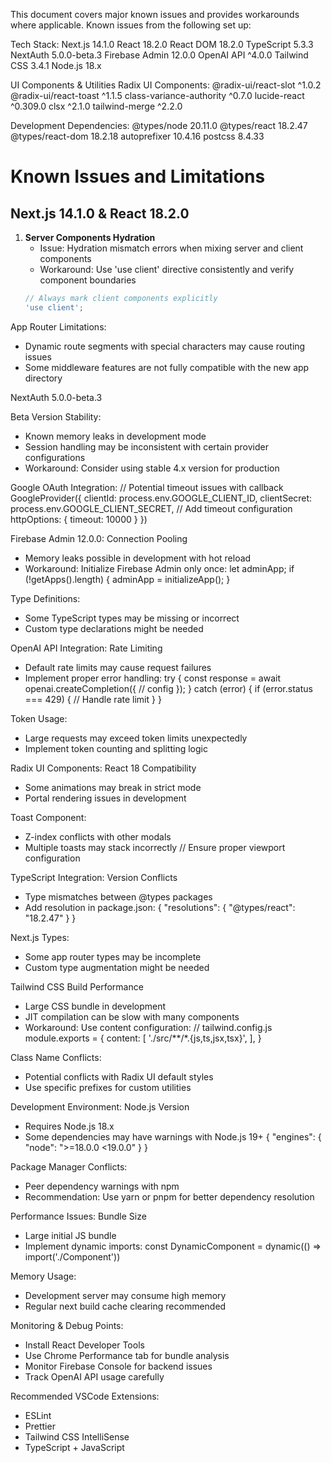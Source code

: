 This document covers major known issues and provides workarounds where applicable. 
Known issues from the following set up:

Tech Stack:
Next.js 14.1.0
React 18.2.0
React DOM 18.2.0
TypeScript 5.3.3
NextAuth 5.0.0-beta.3
Firebase Admin 12.0.0
OpenAI API ^4.0.0
Tailwind CSS 3.4.1
Node.js 18.x

UI Components & Utilities
Radix UI Components:
@radix-ui/react-slot ^1.0.2
@radix-ui/react-toast ^1.1.5
class-variance-authority ^0.7.0
lucide-react ^0.309.0
clsx ^2.1.0
tailwind-merge ^2.2.0

Development Dependencies:
@types/node 20.11.0
@types/react 18.2.47
@types/react-dom 18.2.18
autoprefixer 10.4.16
postcss 8.4.33

# Known Issues and Limitations

## Next.js 14.1.0 & React 18.2.0
1. **Server Components Hydration**
   - Issue: Hydration mismatch errors when mixing server and client components
   - Workaround: Use 'use client' directive consistently and verify component boundaries
   ```typescript
   // Always mark client components explicitly
   'use client';

App Router Limitations:
- Dynamic route segments with special characters may cause routing issues
- Some middleware features are not fully compatible with the new app directory

NextAuth 5.0.0-beta.3

Beta Version Stability:
- Known memory leaks in development mode
- Session handling may be inconsistent with certain provider configurations
- Workaround: Consider using stable 4.x version for production

Google OAuth Integration:
// Potential timeout issues with callback
GoogleProvider({
  clientId: process.env.GOOGLE_CLIENT_ID,
  clientSecret: process.env.GOOGLE_CLIENT_SECRET,
  // Add timeout configuration
  httpOptions: { timeout: 10000 }
})

Firebase Admin 12.0.0:
Connection Pooling
- Memory leaks possible in development with hot reload
- Workaround: Initialize Firebase Admin only once:
let adminApp;
if (!getApps().length) {
  adminApp = initializeApp();
}

Type Definitions:
- Some TypeScript types may be missing or incorrect
- Custom type declarations might be needed

OpenAI API Integration:
Rate Limiting

- Default rate limits may cause request failures
- Implement proper error handling:
try {
  const response = await openai.createCompletion({
    // config
  });
} catch (error) {
  if (error.status === 429) {
    // Handle rate limit
  }
}

Token Usage:
- Large requests may exceed token limits unexpectedly
- Implement token counting and splitting logic

Radix UI Components:
React 18 Compatibility
- Some animations may break in strict mode
- Portal rendering issues in development

Toast Component:
- Z-index conflicts with other modals
- Multiple toasts may stack incorrectly
// Ensure proper viewport configuration
<ToastViewport className="z-[100]" />

TypeScript Integration:
Version Conflicts
- Type mismatches between @types packages
- Add resolution in package.json:
{
  "resolutions": {
    "@types/react": "18.2.47"
  }
}

Next.js Types:
- Some app router types may be incomplete
- Custom type augmentation might be needed

Tailwind CSS
Build Performance
- Large CSS bundle in development
- JIT compilation can be slow with many components
- Workaround: Use content configuration:
// tailwind.config.js
module.exports = {
  content: [
    './src/**/*.{js,ts,jsx,tsx}',
  ],
}

Class Name Conflicts:
- Potential conflicts with Radix UI default styles
- Use specific prefixes for custom utilities

Development Environment:
Node.js Version
- Requires Node.js 18.x
- Some dependencies may have warnings with Node.js 19+
{
  "engines": {
    "node": ">=18.0.0 <19.0.0"
  }
}

Package Manager Conflicts:
- Peer dependency warnings with npm
- Recommendation: Use yarn or pnpm for better dependency resolution

Performance Issues:
Bundle Size
- Large initial JS bundle
- Implement dynamic imports:
const DynamicComponent = dynamic(() => import('./Component'))

Memory Usage:
- Development server may consume high memory
- Regular next build cache clearing recommended

Monitoring & Debug Points:
- Install React Developer Tools
- Use Chrome Performance tab for bundle analysis
- Monitor Firebase Console for backend issues
- Track OpenAI API usage carefully

Recommended VSCode Extensions:
- ESLint
- Prettier
- Tailwind CSS IntelliSense
- TypeScript + JavaScript




